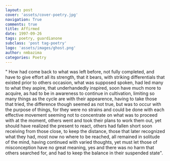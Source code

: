 ```yaml
---
layout: post
cover: 'assets/cover-poetry.jpg'
navigation: True
comments: true
title: Affirmed
date: 1997-09-26
tags: poetry, guardianone
subclass: 'post tag-poetry'
logo: 'assets/images/ghost.png'
author: nmbazima
categories: Poetry
---
```

" How had come back to what was left before, not fully completed, and have to give effort all its strength, that it bears, with striking differentials that existed prior to others occasion, what was supposed spoken, had led many to what they aspire, that underhandedly inspired, soon have much more to acquire, as had to be in awareness to continue in cultivation, limiting so many things as the cycle are with their appearence, having to take those that tried, the difference though seemed as not true, but was to occur with the purpose of things, for they were no strains and could be done with each effective movement seeming not to concentrate on what was to proceed with at the moment, others went and took their plans to work them out, yet should have realized the present to react, others had fallen short soon receiving from those close, to keep the distance, those that later recognized what they had, most now no where to be reached, all remained in solitude of the mind, having continued with varied thoughts, yet must let those of misconception have no great meaning, yes and there was no harm that others searched for, and had to keep the balance in their suspended state".